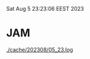 Sat Aug  5 23:23:06 EEST 2023
# JAM
<a href='./cache/202308/05_23.log'>./cache/202308/05_23.log</a>
